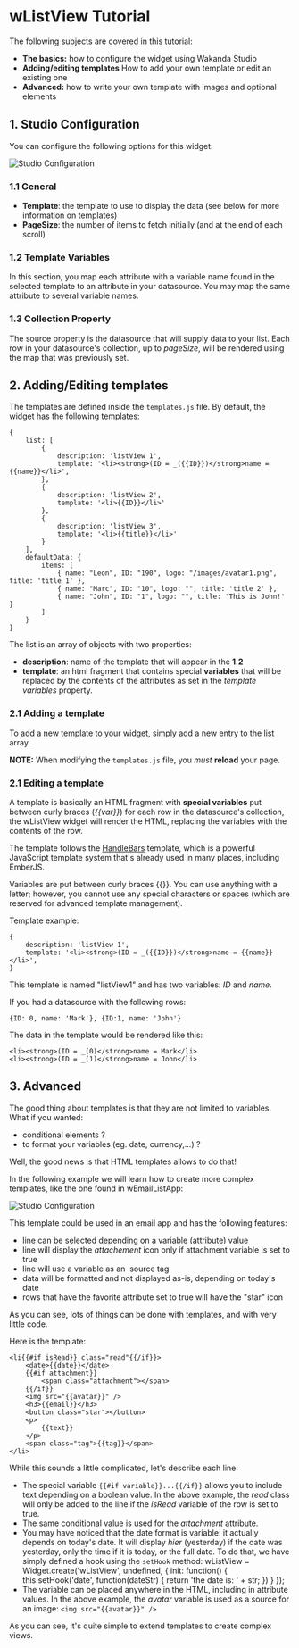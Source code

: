 wListView Tutorial
=================
The following subjects are covered in this tutorial:

* **The basics:** how to configure the widget using Wakanda Studio
* **Adding/editing templates** How to add your own template or edit an existing one
* **Advanced:** how to write your own template with images and optional elements

## 1. Studio Configuration

You can configure the following options for this widget:

![Studio Configuration](tutorial/img/studioListView.png)

### 1.1 General

* **Template**: the template to use to display the data (see below for more information on templates)
* **PageSize**: the number of items to fetch initially (and at the end of each scroll)

### 1.2 Template Variables

In this section, you map each attribute with a variable name found in the selected template to an attribute in your datasource. You may map the same attribute to several variable names.

### 1.3 Collection Property

The source property is the datasource that will supply data to your list. Each row in your datasource's collection, up to *pageSize*, will be rendered using the map that was previously set.

## 2. Adding/Editing templates

The templates are defined inside the `templates.js` file. By default, the widget has the following templates:

    {
        list: [
            {
                description: 'listView 1',
                template: '<li><strong>(ID = _({{ID}})</strong>name = {{name}}</li>',
            },
            {
                description: 'listView 2',
                template: '<li>{{ID}}</li>'
            },
            {
                description: 'listView 3',
                template: '<li>{{title}}</li>'
            }
        ],
        defaultData: {
            items: [
                { name: "Leon", ID: "190", logo: "/images/avatar1.png", title: 'title 1' },
                { name: "Marc", ID: "10", logo: "", title: 'title 2' },
                { name: "John", ID: "1", logo: "", title: 'This is John!' }
            ]
        }
    }

The list is an array of objects with two properties:

* **description**: name of the template that will appear in the **1.2**
* **template**: an html fragment that contains special **variables** that will be replaced by the contents of the attributes as set in the *template variables* property.

### 2.1 Adding a template

To add a new template to your widget, simply add a new entry to the list array.

**NOTE:** When modifying the `templates.js` file, you *must* **reload** your page.

### 2.1 Editing a template

A template is basically an HTML fragment with **special variables** put between curly braces (*{{var}}*) for each row in the datasource's collection, the wListView widget will render the HTML, replacing the variables with the contents of the row.

The template follows the [HandleBars][handlebars] template, which is a powerful JavaScript template system that's already used in many places, including EmberJS.

Variables are put between curly braces {{}}. You can use anything with a letter; however, you cannot use any special characters or spaces (which are reserved for advanced template management).

Template example:

    {
        description: 'listView 1',
        template: '<li><strong>(ID = _({{ID}})</strong>name = {{name}}</li>',
    }

This template is named "listView1" and has two variables: *ID* and *name*.

If you had a datasource with the following rows:

    {ID: 0, name: 'Mark'}, {ID:1, name: 'John'}

The data in the template would be rendered like this:

    <li><strong>(ID = _(0)</strong>name = Mark</li>
    <li><strong>(ID = _(1)</strong>name = John</li>

## 3. Advanced

The good thing about templates is that they are not limited to variables. What if you wanted:

* conditional elements ?
* to format your variables (eg. date, currency,...) ?

Well, the good news is that HTML templates allows to do that!

In the following example we will learn how to create more complex templates, like the one found in wEmailListApp:

![Studio Configuration](tutorial/img/runtimeEmail.png)

This template could be used in an email app and has the following features:

* line can be selected depending on a variable (attribute) value
* line will display the *attachement* icon only if attachment variable is set to true
* line will use a variable as an <img> source tag
* data will be formatted and not displayed as-is, depending on today's date
* rows that have the favorite attribute set to true will have the "star" icon

As you can see, lots of things can be done with templates, and with very little code.

Here is the template:

    <li{{#if isRead}} class="read"{{/if}}>
        <date>{{date}}</date>
        {{#if attachment}}
            <span class="attachment"></span>
        {{/if}}
        <img src="{{avatar}}" />
        <h3>{{email}}</h3>
        <button class="star"></button>
        <p>
            {{text}}
        </p>
        <span class="tag">{{tag}}</span>
    </li>

While this sounds a little complicated, let's describe each line:

* The special variable `{{#if variable}}...{{/if}}` allows you to include text depending on a boolean value. In the above example, the *read* class will only be added to the line if the *isRead* variable of the row is set to true.
* The same conditional value is used for the *attachment* attribute.
* You may have noticed that the date format is variable: it actually depends on today's date. It will display *hier* (yesterday) if the date was yesterday, only the time if it is today, or the full date. To do that, we have simply
defined a hook using the `setHook` method:
    wListView = Widget.create('wListView', undefined, {
        init: function() {
            this.setHook('date', function(dateStr) { return 'the date is: ' + str; })
        }
        });
* The variable can be placed anywhere in the HTML, including in attribute values. In the above example, the *avatar* variable is used as a source for an image: `<img src="{{avatar}}" />`

As you can see, it's quite simple to extend templates to create complex views.

[handlebars]: http://handlebarsjs.com/ "Visit HandleBars website"
